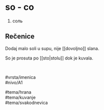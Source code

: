 # so - со

1. соль

## Rečenice

Dodaj malo soli u supu, nije [[dovoljno]] slana.

So je prosuta po [[sto|stolu]] dok je kuvala.

<br>

#vrsta/imenica  
#nivo/A1  

#tema/hrana  
#tema/kuvanje  
#tema/svakodnevica  
